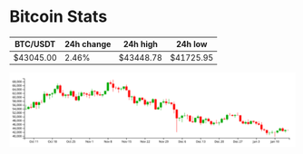 # Bitcoin Stats

BTC/USDT|24h change|24h high|24h low|
|---|---|---|---|
|$43045.00|2.46%|$43448.78|$41725.95|

<img src="./chart.svg">
